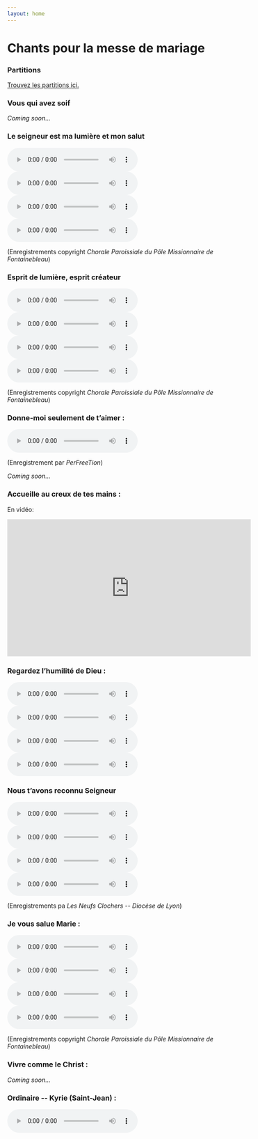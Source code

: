 ```yaml
---
layout: home
---
```



# Chants pour la messe de mariage

### Partitions

<a target="_blank" href="{{site.url}}/docs/partitions.pdf"> Trouvez les partitions ici. </a>

### Vous qui avez soif

*Coming soon...*

### Le seigneur est ma lumière et mon salut

<audio controls autoplay>
 <source src="https://www.choralepolefontainebleau.org/content/uploads/2016/08/Le-Seigneur-est-ma-lumiere--S.mp3" type="audio/mpeg">
Your browser does not support the audio element.
</audio>

<audio controls autoplay>
 <source src="https://www.choralepolefontainebleau.org/content/uploads/2016/08/Le-Seigneur-est-ma-lumiere--A.mp3" type="audio/mpeg">
Your browser does not support the audio element.
</audio>

<audio controls autoplay>
 <source src="https://www.choralepolefontainebleau.org/content/uploads/2016/08/Le-Seigneur-est-ma-lumiere--T.mp3" type="audio/mpeg">
Your browser does not support the audio element.
</audio>

<audio controls autoplay>
 <source src="https://www.choralepolefontainebleau.org/content/uploads/2016/08/Le-Seigneur-est-ma-lumiere--B.mp3" type="audio/mpeg">
Your browser does not support the audio element.
</audio>

(Enregistrements copyright *Chorale Paroissiale du Pôle Missionnaire de Fontainebleau*)

### Esprit de lumière, esprit créateur

<audio controls autoplay>
 <source src="https://www.choralepolefontainebleau.org/content/uploads/2017/10/Esprit-de-lumiere-esprit-createur-S.mp3" type="audio/mpeg">
Your browser does not support the audio element.
</audio>

<audio controls autoplay>
 <source src="https://www.choralepolefontainebleau.org/content/uploads/2017/10/Esprit-de-lumiere-esprit-createur-A.mp3" type="audio/mpeg">
Your browser does not support the audio element.
</audio>

<audio controls autoplay>
 <source src="https://www.choralepolefontainebleau.org/content/uploads/2017/10/Esprit-de-lumiere-esprit-createur-T.mp3" type="audio/mpeg">
Your browser does not support the audio element.
</audio>

<audio controls autoplay>
 <source src="https://www.choralepolefontainebleau.org/content/uploads/2017/10/Esprit-de-lumiere-esprit-createur-B.mp3" type="audio/mpeg">
Your browser does not support the audio element.
</audio>

(Enregistrements copyright *Chorale Paroissiale du Pôle Missionnaire de Fontainebleau*)

### Donne-moi seulement de t’aimer :

<audio controls autoplay>
 <source src="https://www.parfreetion.fr/uploads/mp3/sopranes1/5c7ea17199c43_donne-moi-seulement-de-taimer-soprani-1.mp3" type="audio/mpeg">
Your browser does not support the audio element.
</audio>

(Enregistrement par *PerFreeTion*)

*Coming soon...*


### Accueille au creux de tes mains :

En vidéo:

<iframe width="560" height="315" src="https://www.youtube.com/watch?v=AQSfN2qAinw" frameborder="0" allow="accelerometer; autoplay; clipboard-write; encrypted-media; gyroscope; picture-in-picture" allowfullscreen></iframe>

### Regardez l’humilité de Dieu :

<audio controls autoplay>
 <source src="https://www.neufclocherslyon.fr/wp-content/uploads/2019/04/Regardez-lhumilité-de-Dieu-soprane.wav" type="audio/wav">
Your browser does not support the audio element.
</audio>


<audio controls autoplay>
 <source src="https://www.neufclocherslyon.fr/wp-content/uploads/2019/04/Regardez-lhumilité-de-Dieu-alto.wav" type="audio/wav">
Your browser does not support the audio element.
</audio>

<audio controls autoplay>
 <source src="https://www.neufclocherslyon.fr/wp-content/uploads/2019/04/Regardez-lhumilité-de-Dieu-tenor.wav" type="audio/wav">
Your browser does not support the audio element.
</audio>

 <audio controls autoplay>
 <source src="https://www.neufclocherslyon.fr/wp-content/uploads/2019/04/Regardez-lhumilité-de-Dieu-basse.wav" type="audio/wav">
Your browser does not support the audio element.
</audio>

### Nous t’avons reconnu Seigneur

<audio controls autoplay>
 <source src="https://www.neufclocherslyon.fr/wp-content/uploads/2019/04/Nous-tavons-reconnu-Seigneur-soprane.wav" type="audio/wav">
Your browser does not support the audio element.
</audio>


<audio controls autoplay>
 <source src="https://www.neufclocherslyon.fr/wp-content/uploads/2019/04/Nous-tavons-reconnu-Seigneur-alto.wav" type="audio/wav">
Your browser does not support the audio element.
</audio>

<audio controls autoplay>
 <source src="https://www.neufclocherslyon.fr/wp-content/uploads/2019/04/Nous-tavons-reconnu-Seigneur-tenor.wav" type="audio/wav">
Your browser does not support the audio element.
</audio>

 <audio controls autoplay>
 <source src="https://www.neufclocherslyon.fr/wp-content/uploads/2019/04/Nous-tavons-reconnu-Seigneur-basse.wav" type="audio/wav">
Your browser does not support the audio element.
</audio>

(Enregistrements pa *Les Neufs Clochers -- Diocèse de Lyon*)

### Je vous salue Marie :

<audio controls autoplay>
 <source src="https://www.choralepolefontainebleau.org/content/uploads/2016/08/Je-vous-salue-Marie---M.mp3" type="audio/mpeg">
Your browser does not support the audio element.
</audio>

<audio controls autoplay>
 <source src="https://www.choralepolefontainebleau.org/content/uploads/2016/08/Je-vous-salue-Marie---A.mp3" type="audio/mpeg">
Your browser does not support the audio element.
</audio>

<audio controls autoplay>
 <source src="https://www.choralepolefontainebleau.org/content/uploads/2016/08/Je-vous-salue-Marie-Angelus-T.mp3" type="audio/mpeg">
Your browser does not support the audio element.
</audio>

 <audio controls autoplay>
 <source src="https://www.choralepolefontainebleau.org/content/uploads/2016/08/Je-vous-salue-Marie---B.mp3" type="audio/mpeg">
Your browser does not support the audio element.
</audio>

(Enregistrements copyright *Chorale Paroissiale du Pôle Missionnaire de Fontainebleau*)

### Vivre comme le Christ :

*Coming soon...*

### Ordinaire -- Kyrie (Saint-Jean) :

<audio controls autoplay>
 <source src="https://www.choralepolefontainebleau.org/content/uploads/2016/08/Kyrie-de-Saint-Jean-S.mp3" type="audio/mpeg">
Your browser does not support the audio element.

<audio controls autoplay>
 <source src="https://www.choralepolefontainebleau.org/content/uploads/2016/08/Messe-de-St-Jean-kyrie--A.mp3" type="audio/mpeg">
Your browser does not support the audio element.

<audio controls autoplay>
 <source src="https://www.choralepolefontainebleau.org/content/uploads/2016/08/K-st-jean---kyrie--T.mp3" type="audio/mpeg">
Your browser does not support the audio element.

 <audio controls autoplay>
 <source src="https://www.choralepolefontainebleau.org/content/uploads/2016/08/K-st-jean---kyrie--B.mp3" type="audio/mpeg">
Your browser does not support the audio element.
</audio>

(Enregistrements copyright *Chorale Paroissiale du Pôle Missionnaire de Fontainebleau*)

### Ordinaire -- Gloria (Messe du partage) :

*Coming soon...*

### Ordinaire -- Alleluia (Saint-Jean) : https://www.choralepolefontainebleau.org/bibliotheque/messes/alleluia-saint-jean-4922/


<audio controls autoplay>
 <source src="https://www.choralepolefontainebleau.org/content/uploads/2016/08/Alleluia-messe-de-saint-Jean-M.mp3" type="audio/mpeg">
Your browser does not support the audio element.
</audio>

<audio controls autoplay>
 <source src="https://www.choralepolefontainebleau.org/content/uploads/2016/08/Alleluia-messe-de-saint-Jean-A.mp3" type="audio/mpeg">
Your browser does not support the audio element.
</audio>

<audio controls autoplay>
 <source src="https://www.choralepolefontainebleau.org/content/uploads/2016/08/Alleluia-messe-de-saint-Jean-T.mp3" type="audio/mpeg">
Your browser does not support the audio element.
</audio>

 <audio controls autoplay>
 <source src="https://www.choralepolefontainebleau.org/content/uploads/2016/08/Alleluia-messe-de-saint-Jean-B.mp3" type="audio/mpeg">
Your browser does not support the audio element.
</audio>


(Enregistrements copyright *Chorale Paroissiale du Pôle Missionnaire de Fontainebleau*)

### Ordinaire -- Sanctus (Saint-Jean) : https://www.choralepolefontainebleau.org/bibliotheque/messes/sanctus-saint-jean-5673/


<audio controls autoplay>
 <source src="https://www.choralepolefontainebleau.org/content/uploads/2016/08/S-st-jean---sanctus--M.mp3" type="audio/mpeg">
Your browser does not support the audio element.
</audio>

<audio controls autoplay>
 <source src="https://www.choralepolefontainebleau.org/content/uploads/2016/08/Messe-de-St-Jean-Sanctus--A.mp3" type="audio/mpeg">
Your browser does not support the audio element.
</audio>

<audio controls autoplay>
 <source src="https://www.choralepolefontainebleau.org/content/uploads/2016/08/Sst-jean---sanctus--T.mp3" type="audio/mpeg">
Your browser does not support the audio element.
</audio>

 <audio controls autoplay>
 <source src="https://www.choralepolefontainebleau.org/content/uploads/2016/08/S-st-jean---sanctus--B.mp3" type="audio/mpeg">
Your browser does not support the audio element.
</audio>

(Enregistrements copyright *Chorale Paroissiale du Pôle Missionnaire de Fontainebleau*)

### Ordinaire -- Anamnèse (Saint-Jean) : https://www.choralepolefontainebleau.org/bibliotheque/messes/anamnese-saint-jean-4963/

<audio controls autoplay>
 <source src="https://www.choralepolefontainebleau.org/content/uploads/2016/08/Anamnese-St-Jean--S.mp3" type="audio/mpeg">
Your browser does not support the audio element.
</audio>

<audio controls autoplay>
 <source src="https://www.choralepolefontainebleau.org/content/uploads/2016/08/Anamnese-St-Jean--A.mp3" type="audio/mpeg">
Your browser does not support the audio element.
</audio>

<audio controls autoplay>
 <source src="https://www.choralepolefontainebleau.org/content/uploads/2016/08/Anamnese-St-Jean--T.mp3" type="audio/mpeg">
Your browser does not support the audio element.
</audio>

 <audio controls autoplay>
 <source src="https://www.choralepolefontainebleau.org/content/uploads/2016/08/Anamnese-St-Jean--B.mp3" type="audio/mpeg">
Your browser does not support the audio element.
</audio>

(Enregistrements copyright *Chorale Paroissiale du Pôle Missionnaire de Fontainebleau*)

### Ordinaire -- Agnus (Saint-Jean) :

<audio controls autoplay>
 <source src="https://www.choralepolefontainebleau.org/content/uploads/2016/08/Agnus-St-Jean--S.mp3" type="audio/mpeg">
Your browser does not support the audio element.
</audio>

<audio controls autoplay>
 <source src="https://www.choralepolefontainebleau.org/content/uploads/2016/08/Agnus-St-Jean-Agnus-Dei--A.mp3" type="audio/mpeg">
Your browser does not support the audio element.
</audio>

<audio controls autoplay>
 <source src="https://www.choralepolefontainebleau.org/content/uploads/2016/08/Agnus-St-Jean--T.mp3" type="audio/mpeg">
Your browser does not support the audio element.
</audio>

 <audio controls autoplay>
 <source src="https://www.choralepolefontainebleau.org/content/uploads/2016/08/Agnus-St-Jean-Agnus-De-i-B.mp3" type="audio/mpeg">
Your browser does not support the audio element.
</audio>

(Enregistrements copyright *Chorale Paroissiale du Pôle Missionnaire de Fontainebleau*)
